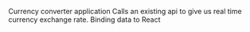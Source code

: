 Currency converter application
Calls an existing api to give us real time currency exchange rate. Binding data to React